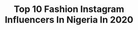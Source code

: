 ---
title: Top 10 Fashion Instagram Influencers In Nigeria In 2020
description: >-
  Find top fashion Instagram influencers in Nigeria in 2020. Most popular hashtags: #fashion #ootd #model #fashionista.
platform: Instagram
profiles:
  - username: "akowo_du"
    fullname: >-
      𝒜𝓀𝑜𝓌𝑜🤍
    location: "Nigeria"
    followers: 8950
    engagement: 3343
    commentsToLikes: 0.037345
    id: ck5cgugo7pkhi0i11x1tnut78
    verified: false
    hashtags: "#lancome, #theoutfitscrapbook, #akowofashion, #melaninpopping"
  - username: "ms_leon"
    fullname: >-
      WINNIE LEON
    location: "Nigeria"
    followers: 228104
    engagement: 377
    commentsToLikes: 0.032449
    id: ck0w66zud76ad0i19hfy9qnfe
    verified: false
    hashtags: "#fashionnova, #ootd, #fashionista, #purr"
  - username: "glamprince"
    fullname: >-
      snap/skype/twitter @glamprince
    location: "Nigeria"
    followers: 2114
    engagement: 1450
    commentsToLikes: 0.184028
    id: ck6tvg0z5m10k0j719qlnie68
    verified: false
    hashtags: "#skylounge, #abujafct, #ciroc, #bankheadentertainment"
  - username: "__maleeyah"
    fullname: >-
      Best Girl 💫
    location: "Nigeria"
    followers: 15703
    engagement: 1207
    commentsToLikes: 0.055857
    id: ck13666r74xxv0i19jy1rsj8s
    verified: false
    hashtags: "#melaninbeauitesunite, #ankarazone, #makeupforblackwomen, #makeupfanatic1"
  - username: "curlyhairedchik"
    fullname: >-
      Kristen Desiree
    location: "Nigeria"
    followers: 13481
    engagement: 1221
    commentsToLikes: 0.019032
    id: ck55lk9ng1ric0i11oxklab8u
    verified: false
    hashtags: "#blackgirlmagic, #weddingsonpoint, #hmxme, #kinkychicks"
  - username: "tope_o"
    fullname: >-
      Temitope Okunuga
    location: "Nigeria"
    followers: 5907
    engagement: 1215
    commentsToLikes: 0.145548
    id: ck0w12w1qhapq0i19dpfglbo2
    verified: false
    hashtags: "#temitopeokunuga, #abujablogger, #ootd, #streetstyle"
  - username: "frances_uche"
    fullname: >-
      FRANCES OFOEDU
    location: "Nigeria"
    followers: 4169
    engagement: 1876
    commentsToLikes: 0.137489
    id: ck6tuva8yimpc0j71y8utuhg6
    verified: false
    hashtags: "#covid, #hotsauce, #skincare, #hotchocolate"
  - username: "shay_smithz"
    fullname: >-
      KING OF IBADAN👑
    location: "Nigeria"
    followers: 2270
    engagement: 1090
    commentsToLikes: 0.206857
    id: ck5cgume8pkqj0i11vvcllnxe
    verified: false
    hashtags: "#photooftheday, #ibadan, #mensfashion, #dripordrown"
  - username: "thefrenchman__"
    fullname: >-
      DAVOU PWAJOK
    location: "Nigeria"
    followers: 9376
    engagement: 1166
    commentsToLikes: 0.053530
    id: ck13avsjmsfpc0i19s7pwt5bs
    verified: false
    hashtags: "#happy, #fashionweek, #bodybuilding, #bare"
  - username: "ink.kechi"
    fullname: >-
      Ink Eze
    location: "Nigeria"
    followers: 20472
    engagement: 537
    commentsToLikes: 0.042581
    id: ck5c1g5bav4i60i11ythx2usx
    verified: false
    hashtags: "#moetmoment, #valfestankarachallenge, #blackexcellence, #insideafrica"
---